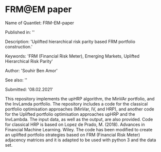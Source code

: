 # FRM@EM paper
 
Name of Quantlet: FRM-EM-paper

Published in: ''

Description: 'Uplifted hierarchical risk parity based FRM portfolio construction.'

Keywords: 'FRM (Financial Risk Meter), Emerging Markets, Uplifted Hierarchical Risk Parity'

Author: 'Souhir Ben Amor'

See also: ''

Submitted:  '08.02.2021'

This repository implements the upHRP algorithm, the MinVAr portfolio, and the InvLamda portfolio.
The repository includes a code for the classical portfolio optimisation approaches (MinVar, IV, and HRP),
and another code for the Uplifted portfolio optimisation approaches upHRP and the InvLambda. 
The input data, as well as the output, are also provided.
Code for classical HRP is based on Lopez de Prado, M. (2018). Advances in Financial 
Machine Learning. Wiley. The code has been modified to create an uplifted portfolio
strategies based on FRM (Financial Risk Meter) adjacency matrices and it is adapted to be used with
python 3 and the data set.
